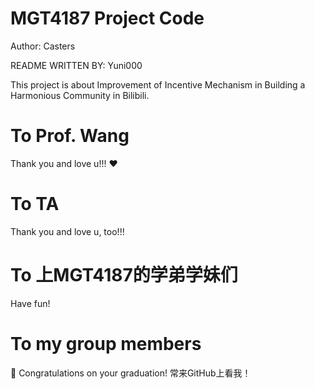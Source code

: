 MGT4187 Project Code
=============

Author: Casters

README WRITTEN BY: Yuni000

This project is about Improvement of Incentive Mechanism in Building a Harmonious Community in Bilibili. 

# To Prof. Wang 

Thank you and love u!!! ❤️

# To TA

Thank you and love u, too!!!

# To 上MGT4187的学弟学妹们

Have fun!

# To my group members

🌹 Congratulations on your graduation! 常来GitHub上看我！
